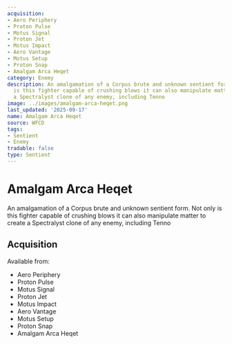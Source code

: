 ```yaml
---
acquisition:
- Aero Periphery
- Proton Pulse
- Motus Signal
- Proton Jet
- Motus Impact
- Aero Vantage
- Motus Setup
- Proton Snap
- Amalgam Arca Heqet
category: Enemy
description: An amalgamation of a Corpus brute and unknown sentient form. Not only
  is this fighter capable of crushing blows it can also manipulate matter to create
  a Spectralyst clone of any enemy, including Tenno
image: ../images/amalgam-arca-heqet.png
last_updated: '2025-09-17'
name: Amalgam Arca Heqet
source: WFCD
tags:
- Sentient
- Enemy
tradable: false
type: Sentient
---
```


# Amalgam Arca Heqet

An amalgamation of a Corpus brute and unknown sentient form. Not only is this fighter capable of crushing blows it can also manipulate matter to create a Spectralyst clone of any enemy, including Tenno

## Acquisition

Available from:
- Aero Periphery
- Proton Pulse
- Motus Signal
- Proton Jet
- Motus Impact
- Aero Vantage
- Motus Setup
- Proton Snap
- Amalgam Arca Heqet


